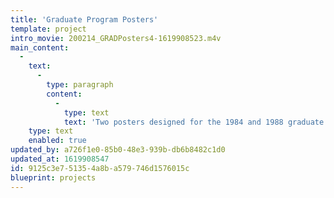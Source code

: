 ```yaml
---
title: 'Graduate Program Posters'
template: project
intro_movie: 200214_GRADPosters4-1619908523.m4v
main_content:
  -
    text:
      -
        type: paragraph
        content:
          -
            type: text
            text: 'Two posters designed for the 1984 and 1988 graduate programs at RISD.'
    type: text
    enabled: true
updated_by: a726f1e0-85b0-48e3-939b-db6b8482c1d0
updated_at: 1619908547
id: 9125c3e7-5135-4a8b-a579-746d1576015c
blueprint: projects
---
```

